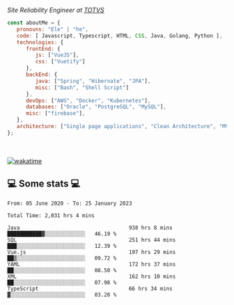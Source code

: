 <p><em>Site Reliability Engineer at <a href="https://www.totvs.com/">TOTVS</a></br>
</em></p>


```javascript
const aboutMe = {
   pronouns: "Ele" | "he",
   code: [ Javascript, Typescript, HTML, CSS, Java, Golang, Python ],
   technologies: {
      frontEnd: {
         js: ["VueJS"],
         css: ["Vuetify"]
      },
      backEnd: {
         java: ["Spring", "Hibernate", "JPA"],
         misc: ["Bash", "Shell Script"]
      },
      devOps: ["AWS", "Docker", "Kubernetes"],
      databases: ["Oracle", "PostgreSQL", "MySQL"],
      misc: ["firebase"],
   },
   architecture: ["Single page applications", "Clean Architecture", "MVC", "Microservices"],
};
```
</br></br>
[![wakatime](https://wakatime.com/badge/user/a3a8ed06-d304-4d6b-bc86-4adc418cdea7.svg)](https://wakatime.com/@a3a8ed06-d304-4d6b-bc86-4adc418cdea7)
<h2>💻 Some stats 💻</h2>

<!--START_SECTION:waka-->

```text
From: 05 June 2020 - To: 25 January 2023

Total Time: 2,031 hrs 4 mins

Java                                   938 hrs 8 mins  ███████████▓░░░░░░░░░░░░░   46.19 %
SQL                                    251 hrs 44 mins ███░░░░░░░░░░░░░░░░░░░░░░   12.39 %
Vue.js                                 197 hrs 29 mins ██▒░░░░░░░░░░░░░░░░░░░░░░   09.72 %
YAML                                   172 hrs 37 mins ██░░░░░░░░░░░░░░░░░░░░░░░   08.50 %
XML                                    162 hrs 10 mins ██░░░░░░░░░░░░░░░░░░░░░░░   07.98 %
TypeScript                             66 hrs 34 mins  ▓░░░░░░░░░░░░░░░░░░░░░░░░   03.28 %
```

<!--END_SECTION:waka-->
